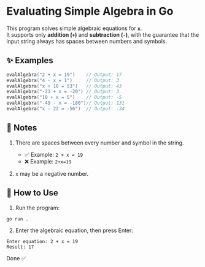 # Evaluating Simple Algebra in Go

This program solves simple algebraic equations for **`x`**.  
It supports only **addition (`+`)** and **subtraction (`-`)**, with the guarantee that the input string always has spaces between numbers and symbols.

## ✨ Examples

```go
evalAlgebra("2 + x = 19")    // Output: 17
evalAlgebra("4 - x = 1")     // Output: 3
evalAlgebra("x + 10 = 53")   // Output: 43
evalAlgebra("-23 + x = -20") // Output: 3
evalAlgebra("10 + x = 5")    // Output: -5
evalAlgebra("-49 - x = -180")// Output: 131
evalAlgebra("x - 22 = -56")  // Output: -34
```

## 📌 Notes

1. There are spaces between every number and symbol in the string.

   - ✅ Example: `2 + x = 19`
   - ❌ Example: `2+x=19`

2. `x` may be a negative number.

## 🚀 How to Use

1. Run the program:

```bash
go run .
```

2. Enter the algebraic equation, then press Enter:

```shell
Enter equation: 2 + x = 19
Result: 17
```

Done ✅
